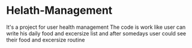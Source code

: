 # Helath-Management
It's a project for user health management
The code is work like user can write his daily food and excersize list
and after somedays user could  see their food and excersize routine
